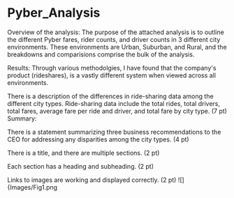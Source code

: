 # Pyber_Analysis

Overview of the analysis:
	The purpose of the attached analysis is to outline the different Pyber fares, rider counts, and driver counts in 3 different city environments. 
These environments are Urban, Suburban, and Rural, and the breakdowns and comparisions comprise the bulk of the analysis.

Results:
	Through various methodolgies, I have found that the company's product (rideshares), is a vastly different system when viewed 
across all environments. 

There is a description of the differences in ride-sharing data among the different city types. Ride-sharing data include the total rides, 
total drivers, total fares, average fare per ride and driver, and total fare by city type. (7 pt)
Summary:

There is a statement summarizing three business recommendations to the CEO for addressing any disparities among the city types. (4 pt)

There is a title, and there are multiple sections. (2 pt)

Each section has a heading and subheading. (2 pt)

Links to images are working and displayed correctly. (2 pt)
![]{Images/Fig1.png

